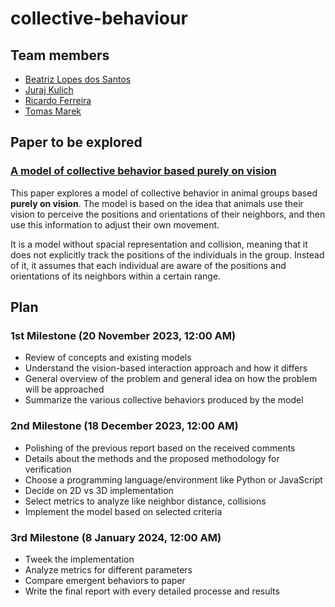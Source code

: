 # collective-behaviour

## Team members
- [Beatriz Lopes dos Santos](https://github.com/beatrizlopesdossantos)
- [Juraj Kulich](https://github.com/jurajkulich)
- [Ricardo Ferreira](https://github.com/rickyfer305)
- [Tomas Marek](https://github.com/realkuresryzi)

## Paper to be explored
### [A model of collective behavior based purely on vision](https://www.science.org/doi/10.1126/sciadv.aay0792)

This paper explores a model of collective behavior in animal groups based **purely on vision**. The model is based on the idea that animals use their vision to perceive the positions and orientations of their neighbors, and then use this information to adjust their own movement.

It is a model without spacial representation and collision, meaning that it does not explicitly track the positions of the individuals in the group. Instead of it, it assumes that each individual are aware of the positions and orientations of its neighbors within a certain range.

## Plan
### 1st Milestone (20 November 2023, 12:00 AM)
- Review of concepts and existing models
- Understand the vision-based interaction approach and how it differs
- General overview of the problem and general idea on how the problem will be approached
- Summarize the various collective behaviors produced by the model

### 2nd Milestone (18 December 2023, 12:00 AM)
- Polishing of the previous report based on the received comments
- Details about the methods and the proposed methodology for verification
- Choose a programming language/environment like Python or JavaScript
- Decide on 2D vs 3D implementation
- Select metrics to analyze like neighbor distance, collisions
- Implement the model based on selected criteria

### 3rd Milestone (8 January 2024, 12:00 AM)
- Tweek the implementation
- Analyze metrics for different parameters
- Compare emergent behaviors to paper
- Write the final report with every detailed processe and results